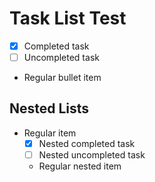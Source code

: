 # Task List Test

- [x] Completed task
- [ ] Uncompleted task
- Regular bullet item

## Nested Lists

- Regular item
  - [x] Nested completed task
  - [ ] Nested uncompleted task
  - Regular nested item
